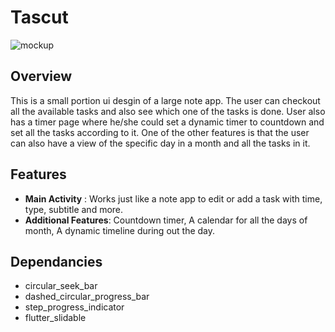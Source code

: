 # Tascut

![mockup](assets/mockup.png)

## Overview 
This is a small portion ui desgin of a large note app. The user can checkout all the available tasks and also see which one of the tasks is done. User also has a timer page where he/she could set a dynamic timer to countdown and set all the tasks according to it. One of the other features is that the user can also have a view of the specific day in a month and all the tasks in it.

## Features
- **Main Activity** : Works just like a note app to edit or add a task with time, type, subtitle and more.
- **Additional Features**: Countdown timer, A calendar for all the days of month, A dynamic timeline during out the day.

## Dependancies 
  - circular_seek_bar
  - dashed_circular_progress_bar
  - step_progress_indicator
  - flutter_slidable

## 
